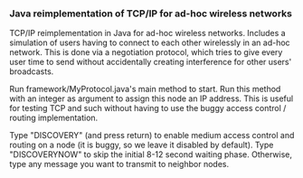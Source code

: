 ### Java reimplementation of TCP/IP for ad-hoc wireless networks

TCP/IP reimplementation in Java for ad-hoc wireless networks. Includes a simulation of users having to connect to each other wirelessly in an ad-hoc network. This is done via a negotiation protocol, which tries to give every user time to send without accidentally creating interference for other users' broadcasts. 

Run framework/MyProtocol.java's main method to start.
Run this method with an integer as argument to assign this node an IP address. This is useful for testing TCP and such without having to use the buggy access control / routing implementation.

Type "DISCOVERY" (and press return) to enable medium access control and routing on a node (it is buggy, so we leave it disabled by default).
Type "DISCOVERYNOW" to skip the initial 8-12 second waiting phase.
Otherwise, type any message you want to transmit to neighbor nodes.
